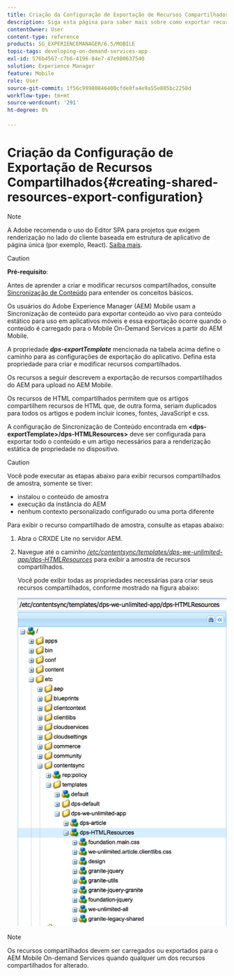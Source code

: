 ```yaml
---
title: Criação da Configuração de Exportação de Recursos Compartilhados
description: Siga esta página para saber mais sobre como exportar recursos compartilhados do Adobe Experience Manager (AEM) para upload no AEM Mobile.
contentOwner: User
content-type: reference
products: SG_EXPERIENCEMANAGER/6.5/MOBILE
topic-tags: developing-on-demand-services-app
exl-id: 576b4567-c7b6-4196-84e7-47e980637540
solution: Experience Manager
feature: Mobile
role: User
source-git-commit: 1f56c99980846400cfde8fa4e9a55e885bc2258d
workflow-type: tm+mt
source-wordcount: '291'
ht-degree: 0%

---
```


# Criação da Configuração de Exportação de Recursos Compartilhados{#creating-shared-resources-export-configuration}

>[!NOTE]
>
>A Adobe recomenda o uso do Editor SPA para projetos que exigem renderização no lado do cliente baseada em estrutura de aplicativo de página única (por exemplo, React). [Saiba mais](/help/sites-developing/spa-overview.md).

>[!CAUTION]
>
>**Pré-requisito**:
>
>Antes de aprender a criar e modificar recursos compartilhados, consulte [Sincronização de Conteúdo](/help/mobile/mobile-ondemand-contentsync.md) para entender os conceitos básicos.

Os usuários do Adobe Experience Manager (AEM) Mobile usam a Sincronização de conteúdo para exportar conteúdo ao vivo para conteúdo estático para uso em aplicativos móveis e essa exportação ocorre quando o conteúdo é carregado para o Mobile On-Demand Services a partir do AEM Mobile.

A propriedade ***dps-exportTemplate*** mencionada na tabela acima define o caminho para as configurações de exportação do aplicativo. Defina esta propriedade para criar e modificar recursos compartilhados.

Os recursos a seguir descrevem a exportação de recursos compartilhados do AEM para upload no AEM Mobile.

Os recursos de HTML compartilhados permitem que os artigos compartilhem recursos de HTML que, de outra forma, seriam duplicados para todos os artigos e podem incluir ícones, fontes, JavaScript e css.

A configuração de Sincronização de Conteúdo encontrada em **&lt;dps-exportTemplate>/dps-HTMLResources>** deve ser configurada para exportar todo o conteúdo e um artigo necessários para a renderização estática de propriedade no dispositivo.

>[!CAUTION]
>
>Você pode executar as etapas abaixo para exibir recursos compartilhados de amostra, somente se tiver:
>
>* instalou o conteúdo de amostra
>* execução da instância do AEM
>* nenhum contexto personalizado configurado ou uma porta diferente
>

Para exibir o recurso compartilhado de amostra, consulte as etapas abaixo:

1. Abra o CRXDE Lite no servidor AEM.
1. Navegue até o caminho *[/etc/contentsync/templates/dps-we-unlimited-app/dps-HTMLResources](http://localhost:4502/crx/de/index.jsp#/etc/contentsync/templates/dps-we-unlimited-app/dps-HTMLResources)* para exibir a amostra de recursos compartilhados.

   Você pode exibir todas as propriedades necessárias para criar seus recursos compartilhados, conforme mostrado na figura abaixo:

   ![chlimage_1-145](assets/chlimage_1-145.png)

>[!NOTE]
>
>Os recursos compartilhados devem ser carregados ou exportados para o AEM Mobile On-demand Services quando qualquer um dos recursos compartilhados for alterado.
